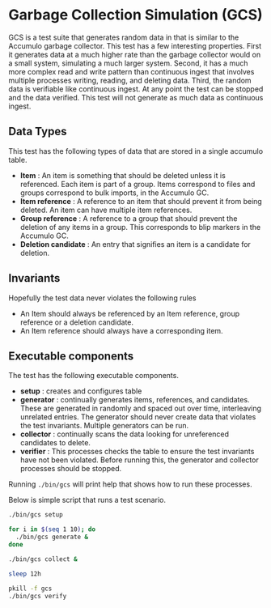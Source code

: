 # Garbage Collection Simulation (GCS)

GCS is a test suite that generates random data in that is similar to the
Accumulo garbage collector.  This test has a few interesting properties.  First
it generates data at a much higher rate than the garbage collector would on a
small system, simulating a much larger system.  Second, it has a much more
complex read and write pattern than continuous ingest that involves multiple
processes writing, reading, and deleting data.  Third, the random data is
verifiable like continuous ingest.  At any point the test can be stopped and
the data verified.  This test will not generate as much data as continuous
ingest.

## Data Types

This test has the following types of data that are stored in a single accumulo table.

 * **Item** : An item is something that should be deleted unless it is referenced.
   Each item is part of a group.  Items correspond to files and groups
   correspond to bulk imports, in the Accumulo GC.
 * **Item reference** : A reference to an item that should prevent it from
   being deleted.  An item can have multiple item references.
 * **Group reference** : A reference to a group that should prevent the
   deletion of any items in a group.  This corresponds to blip markers in the
   Accumulo GC.
 * **Deletion candidate** : An entry that signifies an item is a candidate for deletion.

## Invariants

Hopefully the test data never violates the following rules

 * An Item should always be referenced by an Item reference, group reference or a deletion candidate.
 * An Item reference should always have a corresponding item.

## Executable components

The test has the following executable components.

 * **setup** : creates and configures table
 * **generator** : continually generates items, references, and candidates.
   These are generated in randomly and spaced out over time, interleaving
   unrelated entries. The generator should never create data that violates the
   test invariants.  Multiple generators can be run.
 * **collector** : continually scans the data looking for unreferenced
   candidates to delete.
 * **verifier** :  This processes checks the table to ensure the test
   invariants have not been violated.  Before running this, the generator and
   collector processes should be stopped.

Running `./bin/gcs` will print help that shows how to run these processes.

Below is simple script that runs a test scenario.

```bash
./bin/gcs setup

for i in $(seq 1 10); do
  ./bin/gcs generate &
done

./bin/gcs collect &

sleep 12h

pkill -f gcs
./bin/gcs verify
```
